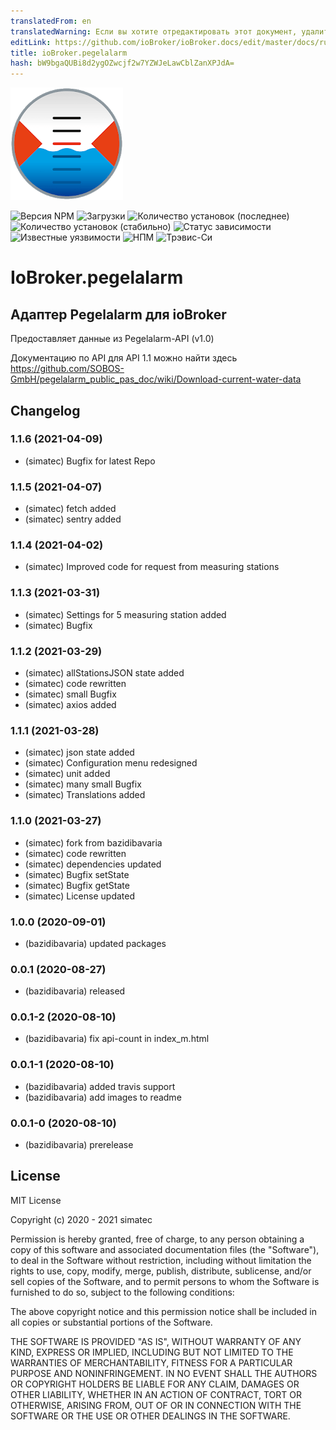 ```yaml
---
translatedFrom: en
translatedWarning: Если вы хотите отредактировать этот документ, удалите поле «translationFrom», в противном случае этот документ будет снова автоматически переведен
editLink: https://github.com/ioBroker/ioBroker.docs/edit/master/docs/ru/adapterref/iobroker.pegelalarm/README.md
title: ioBroker.pegelalarm
hash: bW9bgaQUBi8d2ygOZwcjf2w7YZWJeLawCblZanXPJdA=
---
```

![Логотип](../../../en/adapterref/iobroker.pegelalarm/admin/pegelalarm.png)

![Версия NPM](http://img.shields.io/npm/v/iobroker.pegelalarm.svg)
![Загрузки](https://img.shields.io/npm/dm/iobroker.pegelalarm.svg)
![Количество установок (последнее)](http://iobroker.live/badges/pegelalarm-installed.svg)
![Количество установок (стабильно)](http://iobroker.live/badges/pegelalarm-stable.svg)
![Статус зависимости](https://img.shields.io/david/simatec/iobroker.pegelalarm.svg)
![Известные уязвимости](https://snyk.io/test/github/simatec/ioBroker.pegelalarm/badge.svg)
![НПМ](https://nodei.co/npm/iobroker.pegelalarm.png?downloads=true)
![Трэвис-Си](http://img.shields.io/travis/simatec/ioBroker.pegelalarm/master.svg)

# IoBroker.pegelalarm
## Адаптер Pegelalarm для ioBroker
Предоставляет данные из Pegelalarm-API (v1.0)

Документацию по API для API 1.1 можно найти здесь https://github.com/SOBOS-GmbH/pegelalarm_public_pas_doc/wiki/Download-current-water-data

## Changelog

### 1.1.6 (2021-04-09)
* (simatec) Bugfix for latest Repo

### 1.1.5 (2021-04-07)
* (simatec) fetch added
* (simatec) sentry added

### 1.1.4 (2021-04-02)
* (simatec) Improved code for request from measuring stations

### 1.1.3 (2021-03-31)
* (simatec) Settings for 5 measuring station added
* (simatec) Bugfix

### 1.1.2 (2021-03-29)
* (simatec) allStationsJSON state added
* (simatec) code rewritten
* (simatec) small Bugfix
* (simatec) axios added

### 1.1.1 (2021-03-28)
* (simatec) json state added
* (simatec) Configuration menu redesigned
* (simatec) unit added
* (simatec) many small Bugfix
* (simatec) Translations added

### 1.1.0 (2021-03-27)
* (simatec) fork from bazidibavaria
* (simatec) code rewritten
* (simatec) dependencies updated
* (simatec) Bugfix setState
* (simatec) Bugfix getState
* (simatec) License updated

### 1.0.0 (2020-09-01)
* (bazidibavaria) updated packages

### 0.0.1 (2020-08-27)
* (bazidibavaria) released

### 0.0.1-2 (2020-08-10)
* (bazidibavaria) fix api-count in index_m.html

### 0.0.1-1 (2020-08-10)
* (bazidibavaria) added travis support
* (bazidibavaria) add images to readme

### 0.0.1-0 (2020-08-10)
* (bazidibavaria) prerelease

## License
MIT License

Copyright (c) 2020 - 2021 simatec

Permission is hereby granted, free of charge, to any person obtaining a copy
of this software and associated documentation files (the "Software"), to deal
in the Software without restriction, including without limitation the rights
to use, copy, modify, merge, publish, distribute, sublicense, and/or sell
copies of the Software, and to permit persons to whom the Software is
furnished to do so, subject to the following conditions:

The above copyright notice and this permission notice shall be included in all
copies or substantial portions of the Software.

THE SOFTWARE IS PROVIDED "AS IS", WITHOUT WARRANTY OF ANY KIND, EXPRESS OR
IMPLIED, INCLUDING BUT NOT LIMITED TO THE WARRANTIES OF MERCHANTABILITY,
FITNESS FOR A PARTICULAR PURPOSE AND NONINFRINGEMENT. IN NO EVENT SHALL THE
AUTHORS OR COPYRIGHT HOLDERS BE LIABLE FOR ANY CLAIM, DAMAGES OR OTHER
LIABILITY, WHETHER IN AN ACTION OF CONTRACT, TORT OR OTHERWISE, ARISING FROM,
OUT OF OR IN CONNECTION WITH THE SOFTWARE OR THE USE OR OTHER DEALINGS IN THE
SOFTWARE.